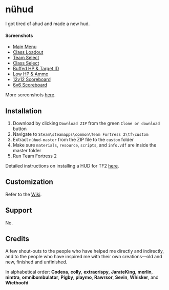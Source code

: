 # nühud

I got tired of ahud and made a new hud.

#### Screenshots

* [Main Menu](https://i.imgur.com/vfzsQNn.jpg)
* [Class Loadout](https://i.imgur.com/dNiXLNd.png)
* [Team Select](https://i.imgur.com/Yo75q3c.jpg)
* [Class Select](https://i.imgur.com/SqoKzQi.jpg)
* [Buffed HP & Target ID](https://i.imgur.com/cx6Y2He.jpg)
* [Low HP & Ammo](https://i.imgur.com/NtcfKfl.jpg)
* [12v12 Scoreboard](https://i.imgur.com/UFP3qr8.png)
* [6v6 Scoreboard](https://i.imgur.com/nGcmSBJ.png)

More screenshots [here](http://imgur.com/a/QjJSX).

## Installation

1. Download by clicking `Download ZIP` from the green `Clone or download` button
2. Navigate to  `Steam\steamapps\common\Team Fortress 2\tf\custom`
3. Extract `nühud-master` from the ZIP file to the `custom` folder
4. Make sure `materials`, `resource`, `scripts`, and `info.vdf` are inside the master folder
5. Run Team Fortress 2

Detailed instructions on installing a HUD for TF2 [here](http://huds.tf/forum/showthread.php?tid=2).

## Customization

Refer to the [Wiki](https://github.com/n0kk/nuhud/wiki/Customization).

## Support
No.

## Credits
A few shout-outs to the people who have helped me directly and indirectly, and to the people who have inspired me with their own creations—old and new, finished and unfinished.

In alphabetical order: **Codexa**, **colly**, **extracrispy**, **JarateKing**, **merlin**, **nimtra**, **omnibombulator**, **Pigby**, **playmo**, **Rawrsor**, **Sevin**, **Whisker**, and **Wiethoofd**
